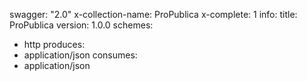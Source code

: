swagger: "2.0"
x-collection-name: ProPublica
x-complete: 1
info:
  title: ProPublica
  version: 1.0.0
schemes:
- http
produces:
- application/json
consumes:
- application/json